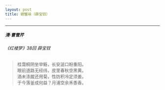 ```yaml
---
layout: post
title: 螃蟹咏（薛宝钗）
---
```

-----
#####  清·曹雪芹
###### 《红楼梦》38回 薛宝钗

> 桂霭桐阴坐举觞，长安涎口盼重阳。  
> 眼前道路无经纬，皮里春秋空黑黄。  
> 酒未涤腥还用菊，性防积冷定须姜。  
> 于今落釜成何益？月浦空余禾黍香。

